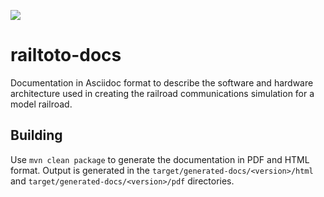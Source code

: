 ![](https://github.com/nderwin/railtoto-docs/workflows/CI/badge.svg)

# railtoto-docs

Documentation in Asciidoc format to describe the software and hardware architecture used in creating the railroad communications simulation for a model railroad.

## Building

Use `mvn clean package` to generate the documentation in PDF and HTML format.  Output is generated in the `target/generated-docs/<version>/html` and `target/generated-docs/<version>/pdf` directories.
